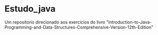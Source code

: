 # Estudo_java
Um repositorio direcionado aos exercicios do livro "Introduction-to-Java-Programming-and-Data-Structures-Comprehensive-Version-12th-Edition"
